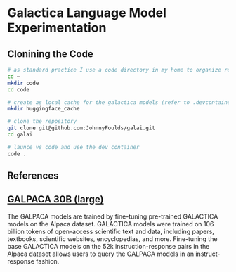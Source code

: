 # Galactica Language Model Experimentation

## Clonining the Code

```bash
# as standard practice I use a code directory in my home to organize repositories
cd ~
mkdir code
cd code

# create as local cache for the galactica models (refer to .devcontainer)
mkdir huggingface_cache

# clone the repository
git clone git@github.com:JohnnyFoulds/galai.git
cd galai

# launce vs code and use the dev container
code .
```

## References

## [GALPACA 30B (large)](https://huggingface.co/GeorgiaTechResearchInstitute/galpaca-30b)

The GALPACA models are trained by fine-tuning pre-trained GALACTICA models on the Alpaca dataset. GALACTICA models were trained on 106 billion tokens of open-access scientific text and data, including papers, textbooks, scientific websites, encyclopedias, and more. Fine-tuning the base GALACTICA models on the 52k instruction-response pairs in the Alpaca dataset allows users to query the GALPACA models in an instruct-response fashion.